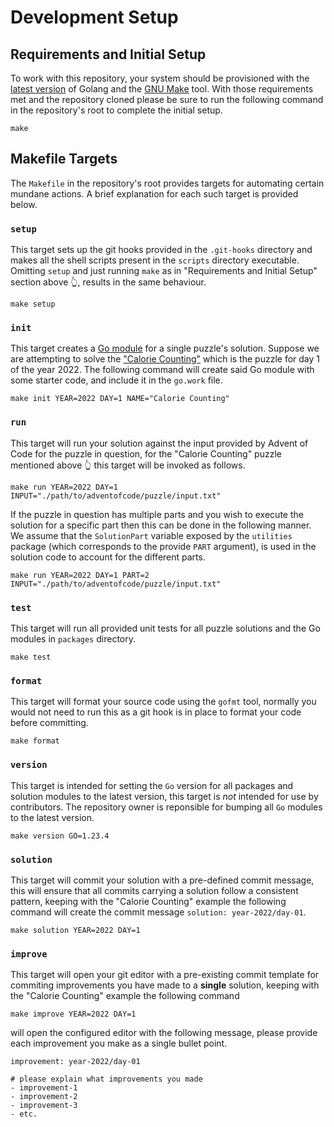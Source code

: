 # Development Setup

## Requirements and Initial Setup
To work with this repository, your system should be provisioned with the [latest version](https://go.dev/doc/install) 
of Golang and the [GNU Make](https://www.gnu.org/software/make/) tool. With those
requirements met and the repository cloned please be sure to run the following 
command in the repository's root to complete the initial setup.
```
make
```

## Makefile Targets
The `Makefile` in the repository's root provides targets for automating certain
mundane actions. A brief explanation for each such target is provided below.

### `setup`
This target sets up the git hooks provided in the `.git-hooks` directory and makes
all the shell scripts present in the `scripts` directory executable. Omitting `setup` 
and just running `make` as in "Requirements and Initial Setup" section above 👆,
results in the same behaviour.
```
make setup
```

### `init`
This target creates a [Go module](https://go.dev/blog/using-go-modules) for a single
puzzle's solution. Suppose we are attempting to solve the ["Calorie Counting"](https://adventofcode.com/2022/day/1)
which is the puzzle for day 1 of the year 2022. The following command will create
said Go module with some starter code, and include it in the `go.work` file.
```
make init YEAR=2022 DAY=1 NAME="Calorie Counting" 
```

### `run`
This target will run your solution against the input provided by Advent of Code for
the puzzle in question, for the "Calorie Counting" puzzle mentioned above 👆 this 
target will be invoked as follows.
```
make run YEAR=2022 DAY=1 INPUT="./path/to/adventofcode/puzzle/input.txt"
```

If the puzzle in question has multiple parts and you wish to execute the solution 
for a specific part then this can be done in the following manner. We assume that
the `SolutionPart` variable exposed by the `utilities` package (which corresponds
to the provide `PART` argument), is used in the solution code to account for the
different parts.
```
make run YEAR=2022 DAY=1 PART=2 INPUT="./path/to/adventofcode/puzzle/input.txt"
```

### `test`
This target will run all provided unit tests for all puzzle solutions and the Go 
modules in `packages` directory.
```
make test
```

### `format`
This target will format your source code using the `gofmt` tool, normally you would
not need to run this as a git hook is in place to format your code before committing.
```
make format
```

### `version`
This target is intended for setting the `Go` version for all packages and solution
modules to the latest version, this target is _not_ intended for use by contributors. 
The repository owner is reponsible for bumping all `Go` modules to the latest version.
```
make version GO=1.23.4
```

### `solution`
This target will commit your solution with a pre-defined commit message, this will
ensure that all commits carrying a solution follow a consistent pattern, keeping 
with the "Calorie Counting" example the following command will create the commit 
message `solution: year-2022/day-01`.
```
make solution YEAR=2022 DAY=1
```

### `improve`
This target will open your git editor with a pre-existing commit template for 
commiting improvements you have made to a **single** solution, keeping with the
"Calorie Counting" example the following command
```
make improve YEAR=2022 DAY=1
```

will open the configured editor with the following message, please provide each
improvement you make as a single bullet point.
```
improvement: year-2022/day-01

# please explain what improvements you made
- improvement-1
- improvement-2
- improvement-3
- etc.
```
